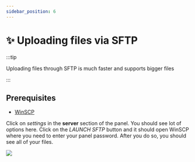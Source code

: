 ```yaml
---
sidebar_position: 6
---
```

# ✨ Uploading files via SFTP
:::tip

Uploading files through SFTP is much faster and supports bigger files

:::

## Prerequisites
- [WinSCP](https://winscp.net/eng/download.php)


Click on *settings* in the **server** section of the panel. You should see lot of options here. Click on the *LAUNCH SFTP* button and it should open WinSCP where you need to enter your panel password. After you do so, you should see all of your files.

![](https://cdn.discordapp.com/attachments/911733230795911230/1003307359222906971/my2xb.gif)
